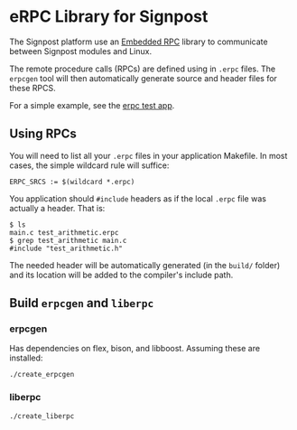 eRPC Library for Signpost
=========================

The Signpost platform use an [Embedded RPC](https://github.com/lab11/erpc)
library to communicate between Signpost modules and Linux.

The remote procedure calls (RPCs) are defined using in `.erpc` files. The
`erpcgen` tool will then automatically generate source and header files for
these RPCS.

For a simple example, see the [erpc test app](../../apps/tests/erpc_test).


Using RPCs
----------

You will need to list all your `.erpc` files in your application Makefile.
In most cases, the simple wildcard rule will suffice:

    ERPC_SRCS := $(wildcard *.erpc)

You application should `#include` headers as if the local `.erpc` file was
actually a header. That is:

    $ ls
    main.c test_arithmetic.erpc
    $ grep test_arithmetic main.c
    #include "test_arithmetic.h"

The needed header will be automatically generated (in the `build/` folder)
and its location will be added to the compiler's include path.



Build `erpcgen` and `liberpc`
-----------------------------

### erpcgen

Has dependencies on flex, bison, and libboost. Assuming these are installed:

    ./create_erpcgen

### liberpc

    ./create_liberpc

